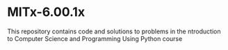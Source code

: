 # MITx-6.00.1x
This repository contains code and solutions to problems in the ntroduction to Computer Science and Programming Using Python course
